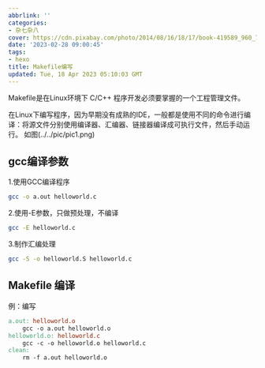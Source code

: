 ```yaml
---
abbrlink: ''
categories:
- 杂七杂八
cover: https://cdn.pixabay.com/photo/2014/08/16/18/17/book-419589_960_720.jpg
date: '2023-02-28 09:00:45'
tags:
- hexo
title: Makefile编写
updated: Tue, 18 Apr 2023 05:10:03 GMT
---
```

Makefile是在Linux环境下 C/C++ 程序开发必须要掌握的一个工程管理文件。

<!--more-->

在Linux下编写程序，因为早期没有成熟的IDE，一般都是使用不同的命令进行编译：将源文件分别使用编译器、汇编器、链接器编译成可执行文件，然后手动运行。
如图(../../pic/pic1.png)

## gcc编译参数

1.使用GCC编译程序

```BASH
gcc -o a.out helloworld.c
```

2.使用-E参数，只做预处理，不编译

```BASH
gcc -E helloworld.c
```

3.制作汇编处理

```BASH
gcc -S -o helloworld.S helloworld.c
```

## Makefile 编译

例：编写

```Makefile
a.out: helloworld.o
    gcc -o a.out helloworld.o
helloworld.o: helloworld.c
    gcc -c -o helloworld.o helloworld.c
clean:
    rm -f a.out helloworld.o
```
